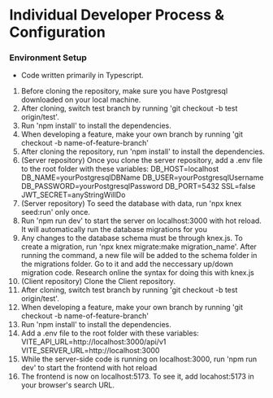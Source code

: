 # Individual Developer Process & Configuration

### Environment Setup
- Code written primarily in Typescript.
1. Before cloning the repository, make sure you have Postgresql downloaded on your local machine.
2. After cloning, switch test branch by running 'git checkout -b test origin/test'.
3. Run 'npm install' to install the dependencies.
4. When developing a feature, make your own branch by running 'git checkout -b name-of-feature-branch'
5. After cloning the repository, run 'npm install' to install the dependencies.
6. (Server repository) Once you clone the server repository, add a .env file to the root folder with these variables:
    DB_HOST=localhost
    DB_NAME=yourPostgresqlDBName
    DB_USER=yourPostgresqlUsername
    DB_PASSWORD=yourPostgresqlPassword
    DB_PORT=5432
    SSL=false
    JWT_SECRET=anyStringWillDo
7. (Server repository) To seed the database with data, run 'npx knex seed:run' only once.
8. Run 'npm run dev' to start the server on localhost:3000 with hot reload. It will automatically run the database migrations for you
9. Any changes to the database schema must be through knex.js. To create a migration, run 'npx knex migrate:make migration_name'.
   After running the command, a new file will be added to the schema folder in the migrations folder. Go to it and add the neccessary up/down migration code. Research online the syntax for doing this with knex.js
10. (Client repository) Clone the Client repository.
11. After cloning, switch test branch by running 'git checkout -b test origin/test'.
12. When developing a feature, make your own branch by running 'git checkout -b name-of-feature-branch'
13. Run 'npm install' to install the dependencies.
14. Add a .env file to the root folder with these variables:
    VITE_API_URL=http://localhost:3000/api/v1
    VITE_SERVER_URL=http://localhost:3000
15. While the server-side code is running on localhost:3000, run 'npm run dev' to start the frontend with hot reload
16. The frontend is now on localhost:5173. To see it, add locahost:5173 in your browser's search URL.